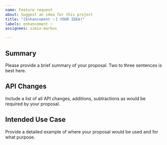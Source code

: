 ```yaml
---
name: Feature request
about: Suggest an idea for this project
title: "[Enhancement ✨] YOUR IDEA!"
labels: enhancement ✨
assignees: simix-markus

---
```


## Summary
Please provide a brief summary of your proposal. Two to three sentences is best here.

## API Changes

Include a list of all API changes, additions, subtractions as would be required by your proposal.

## Intended Use Case
Provide a detailed example of where your proposal would be used and for what purpose.
